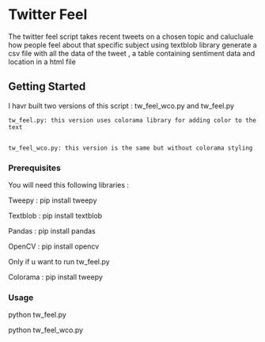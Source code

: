 # Twitter Feel

The twitter feel script takes recent tweets on a chosen topic and calucluale how people feel about that specific subject using textblob library generate a csv file with all the data of the tweet , a table containing sentiment data and location in a html file 

## Getting Started

I havr built two versions of this script : tw_feel_wco.py and tw_feel.py

    tw_feel.py: this version uses colorama library for adding color to the text


    tw_feel_wco.py: this version is the same but without colorama styling

    
### Prerequisites

You will need this following libraries :

Tweepy : pip install tweepy

Textblob : pip install textblob

Pandas : pip install pandas

OpenCV : pip install opencv

Only if u want to run tw_feel.py 

Colorama : pip install tweepy


### Usage

python tw_feel.py

python tw_feel_wco.py
